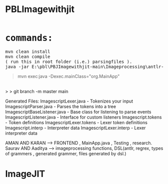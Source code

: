 # PBLImagewithjit
<pre><h1>commands:</h1>mvn clean install
mvn clean compile
( run this in root folder (i.e.) parsingfiles ).
java -jar E:\pbl\PBJImagewithjit-main\Imageprocessing\antlr-4.13.1-complete.jar -Dlanguage=Java Imagescript.g4
</pre>
> mvn exec:java -Dexec.mainClass="org.MainApp"
<br>
> 
> git branch -m master main

Generated Files:
ImagescriptLexer.java - Tokenizes your input
ImagescriptParser.java - Parses the tokens into a tree
ImagescriptBaseListener.java - Base class for listening to parse events
ImagescriptListener.java - Interface for custom listeners
Imagescript.tokens - Token definitions
ImagescriptLexer.tokens - Lexer token definitions
Imagescript.interp - Interpreter data
ImagescriptLexer.interp - Lexer interpreter data


AMAN AND KARAN --> FRONTEND , MainApp.java , Testing , research.
Saurav AND Aaditya --> imageprocessing functions, DSL(antlr, regrex, types of grammers , generated grammer, files generated by dsl.)
# ImageJIT
